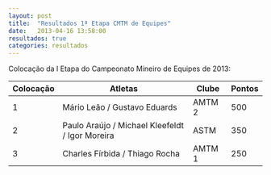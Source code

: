 ```yaml
---
layout: post
title:  "Resultados 1ª Etapa CMTM de Equipes"
date:   2013-04-16 13:58:00
resultados: true
categories: resultados
---
```


Colocação da I Etapa do Campeonato Mineiro de Equipes de 2013:

| Colocação    | Atletas                                          | Clube      | Pontos
| -            | --                                               | -----      | ---
| 1            | Mário Leão / Gustavo Eduards                     | AMTM 2     | 500
| 2            | Paulo Araújo / Michael Kleefeldt / Igor Moreira  | ASTM       | 350
| 3            | Charles Fírbida / Thiago Rocha                   | AMTM 1     | 250